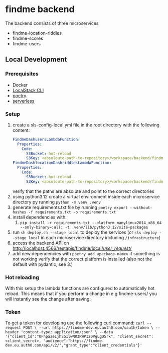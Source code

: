 # findme backend

The backend consists of three microservices

- findme-location-riddles
- findme-scores
- findme-users

## Local Development

### Prerequisites

- Docker
- [LocalStack CLI](https://docs.localstack.cloud/getting-started/installation/#localstack-cli)
- [poetry](https://python-poetry.org)
- [serverless](https://www.serverless.com)

### Setup

1. create a sls-config-local.yml file in the root directory with the following content:
    ```yaml
    FindmeDashusersLambdaFunction:
      Properties:
        Code:
          S3Bucket: hot-reload
          S3Key: <absoloute-path-to-repository>/workspace/backend/findme-users
    FindmeDashlocationDashriddlesLambdaFunction:
      Properties:
        Code:
          S3Bucket: hot-reload
          S3Key: <absoloute-path-to-repository>/workspace/backend/findme-location-riddles
    ```
   verify that the paths are absolute and point to the correct directories
2. using python3.12 create a virtual environment inside each microservice directory py running `python -m venv .venv`
3. generate requirements.txt file by running `poetry export --without-hashes -f requirements.txt -o requirements.txt`
4. install dependencies with:
    1. `pip install -r requirements.txt --platform manylinux2014_x86_64 --only-binary=:all: -t .venv/lib/python3.12/site-packages`
5. run `sh deploy.sh --stage local` to deploy the services (or `sls deploy --stage local` in each microservice directory
   including `/infrastructure`)
6. access the backend API
   on [http://localhost:4566/restapis/findme/local/_user_request_/](http://localhost:4566/restapis/findme/local/_user_request_/)
7. add new dependencies with `poetry add <package-name>` if something is not working verify that the correct platform is
   installed (also not the default with pydantic, see 3.)

### Hot reloading

With this setup the lambda functions are configured to automatically hot reload. This means that if you perform a change
in e.g findme-users/ you will instantly see the change after saving.

### Token
To get a token for developing use the following curl command:
`curl --request POST \
  --url https://findme-dev.eu.auth0.com/oauth/token \
  --header 'content-type: application/json' \
  --data '{"client_id":"0FhpaZeIjhSG1lwNR3RWPI20VgLgU5rk",
            "client_secret":<client_secret>,
            "audience":"https://findme-dev.eu.auth0.com/api/v2/","grant_type":"client_credentials"}'
`